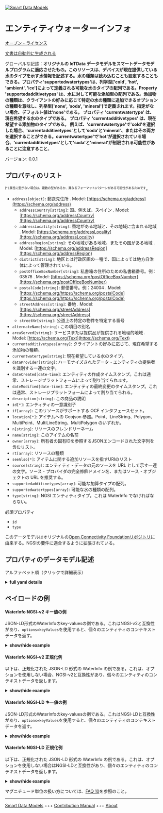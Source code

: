 <!-- 10-Header -->  
[![Smart Data Models](https://smartdatamodels.org/wp-content/uploads/2022/01/SmartDataModels_logo.png "Logo")](https://smartdatamodels.org)  
エンティティウォーターインフォ  
===============<!-- /10-Header -->  
<!-- 15-License -->  
[オープン・ライセンス](https://github.com/smart-data-models//dataModel.OCF/blob/master/WaterInfo/LICENSE.md)  
[文書は自動的に生成される](https://docs.google.com/presentation/d/e/2PACX-1vTs-Ng5dIAwkg91oTTUdt8ua7woBXhPnwavZ0FxgR8BsAI_Ek3C5q97Nd94HS8KhP-r_quD4H0fgyt3/pub?start=false&loop=false&delayms=3000#slide=id.gb715ace035_0_60)  
<!-- /15-License -->  
<!-- 20-Description -->  
グローバルな記述：**オリジナルの IoTData データモデルをスマートデータモデルプログラムに適応させたもの。このリソースは、デバイスが現在提供している水のタイプを示す水情報を記述する。水の種類は読み込むことも設定することもできる。プロパティ'supportedwatertypes'は、列挙型['cold', 'hot', 'ambient', 'ice']によって定義される可能な水のタイプの配列である。Property 'supportedadditivetypes' は、水に対して可能な添加型の配列である。添加物の種類は、クライアントの好みに応じて特定の水の種類に追加できるオプションの種類を意味し、列挙型['none', 'soda', 'mineral']で定義されます。指定がない場合、デフォルト値は'none'である。  プロパティ 'currentwatertype' は、現在希望する水のタイプである。  プロパティ 'currentadditivetypes' は、現在希望する添加物のタイプである。  例えば、'currentwatertype'で'cold'を選択した場合、'currentadditivetypes'として'soda'と'mineral'、またはその両方を選択することができる。currentwatertype'で'hot'が選択されている場合、'currentadditivetypes'として'soda'と'mineral'が制限される可能性があることに注意すること**。  
バージョン: 0.0.1  
<!-- /20-Description -->  
<!-- 30-PropertiesList -->  

## プロパティのリスト  

<sup><sub>[*] 属性に型がない場合は、複数の型があるか、異なるフォーマット/パターンがある可能性があるためです</sub></sup>。  
- `address[object]`: 郵送先住所  . Model: [https://schema.org/address](https://schema.org/address)	- `addressCountry[string]`: 国。例えば、スペイン  . Model: [https://schema.org/addressCountry](https://schema.org/addressCountry)  
	- `addressLocality[string]`: 番地がある地域と、その地域に含まれる地域  . Model: [https://schema.org/addressLocality](https://schema.org/addressLocality)  
	- `addressRegion[string]`: その地域がある地域、またその国がある地域  . Model: [https://schema.org/addressRegion](https://schema.org/addressRegion)  
	- `district[string]`: 地区とは行政区画の一種で、国によっては地方自治体によって管理されている。    
	- `postOfficeBoxNumber[string]`: 私書箱の住所のための私書箱番号。例：03578  . Model: [https://schema.org/postOfficeBoxNumber](https://schema.org/postOfficeBoxNumber)  
	- `postalCode[string]`: 郵便番号。例：24004  . Model: [https://schema.org/https://schema.org/postalCode](https://schema.org/https://schema.org/postalCode)  
	- `streetAddress[string]`: 番地  . Model: [https://schema.org/streetAddress](https://schema.org/streetAddress)  
	- `streetNr[string]`: 公道上の特定の物件を特定する番号    
- `alternateName[string]`: この項目の別名  - `areaServed[string]`: サービスまたは提供品が提供される地理的地域  . Model: [https://schema.org/Text](https://schema.org/Text)- `currentadditivetypes[array]`: クライアントの好みに応じて、現在希望する添加物の種類。  - `currentwatertype[string]`: 現在希望している水のタイプ。  - `dataProvider[string]`: ハーモナイズされたデータ・エンティティの提供者を識別する一連の文字。  - `dateCreated[date-time]`: エンティティの作成タイムスタンプ。これは通常、ストレージプラットフォームによって割り当てられます。  - `dateModified[date-time]`: エンティティの最終変更のタイムスタンプ。これは通常、ストレージプラットフォームによって割り当てられる。  - `description[string]`: この商品の説明  - `id[*]`: エンティティの一意識別子  - `if[array]`: このリソースがサポートする OCF インタフェースセット。  - `location[*]`: アイテムへの Geojson 参照。Point、LineString、Polygon、MultiPoint、MultiLineString、MultiPolygon のいずれか。  - `n[string]`: リソースのフレンドリーネーム  - `name[string]`: このアイテムの名前  - `owner[array]`: 所有者の固有IDを参照するJSONエンコードされた文字列を含むリスト。  - `rt[array]`: リソースの種類  - `seeAlso[*]`: アイテムに関する追加リソースを指すURIのリスト  - `source[string]`: エンティティ・データの元のソースを URL として示す一連の文字。ソース・プロバイダの完全修飾ドメイン名、またはソース・オブジェクトの URL を推奨する。  - `supportedadditivetypes[array]`: 可能な加算タイプの配列。  - `supportedwatertypes[array]`: 可能な水の種類の配列。  - `type[string]`: NGSI エンティティタイプ。これは WaterInfo でなければならない。  <!-- /30-PropertiesList -->  
<!-- 35-RequiredProperties -->  
必須プロパティ  
- `id`  - `type`  <!-- /35-RequiredProperties -->  
<!-- 40-RequiredProperties -->  
このデータモデルはオリジナルの[Open Connectivity Foundationリポジトリ](https://github.com/openconnectivityfoundation/IoTDataModels)に由来する。NGSIの要件に適合するように拡張されている。  
<!-- /40-RequiredProperties -->  
<!-- 50-DataModelHeader -->  
## プロパティのデータモデル記述  
アルファベット順（クリックで詳細表示）  
<!-- /50-DataModelHeader -->  
<!-- 60-ModelYaml -->  
<details><summary><strong>full yaml details</strong></summary>    
```yaml  
WaterInfo:    
  description: 'Smart Data Models Program adaptation of the original IoTData data Models. This Resource describes the water information to indicate type of water currently provided by the device. The water type can be read or set. The Property ''supportedwatertypes'' is an array of the possible water types are defined by the enumeration [''cold'', ''hot'', ''ambient'', ''ice'']. The Property ''supportedadditivetypes'' is an array of the possible additive types for water. The additive types mean optional types that can be added to the specific water type according to Client''s preference and are defined by the enumeration [''none'', ''soda'', ''mineral'']. If absent, the default value is ''none''.  The Property ''currentwatertype'' is the currently desired water type.  The Property ''currentadditivetypes'' is the currently desired additive type(s).  For example, if ''cold'' is selected with the ''currentwatertype'', ''soda'' and ''mineral'' or both can be selected as ''currentadditivetypes''. Note that if ''hot'' is selected with the ''currentwatertype'', ''soda'' and ''mineral'' may be restricted for the ''currentadditivetypes''.'    
  properties:    
    address:    
      description: The mailing address    
      properties:    
        addressCountry:    
          description: 'The country. For example, Spain'    
          type: string    
          x-ngsi:    
            model: https://schema.org/addressCountry    
            type: Property    
        addressLocality:    
          description: 'The locality in which the street address is, and which is in the region'    
          type: string    
          x-ngsi:    
            model: https://schema.org/addressLocality    
            type: Property    
        addressRegion:    
          description: 'The region in which the locality is, and which is in the country'    
          type: string    
          x-ngsi:    
            model: https://schema.org/addressRegion    
            type: Property    
        district:    
          description: 'A district is a type of administrative division that, in some countries, is managed by the local government'    
          type: string    
          x-ngsi:    
            type: Property    
        postOfficeBoxNumber:    
          description: 'The post office box number for PO box addresses. For example, 03578'    
          type: string    
          x-ngsi:    
            model: https://schema.org/postOfficeBoxNumber    
            type: Property    
        postalCode:    
          description: 'The postal code. For example, 24004'    
          type: string    
          x-ngsi:    
            model: https://schema.org/https://schema.org/postalCode    
            type: Property    
        streetAddress:    
          description: The street address    
          type: string    
          x-ngsi:    
            model: https://schema.org/streetAddress    
            type: Property    
        streetNr:    
          description: Number identifying a specific property on a public street    
          type: string    
          x-ngsi:    
            type: Property    
      type: object    
      x-ngsi:    
        model: https://schema.org/address    
        type: Property    
    alternateName:    
      description: An alternative name for this item    
      type: string    
      x-ngsi:    
        type: Property    
    areaServed:    
      description: The geographic area where a service or offered item is provided    
      type: string    
      x-ngsi:    
        model: https://schema.org/Text    
        type: Property    
    currentadditivetypes:    
      description: The currently desired additive type(s) according to Client's preference.    
      items:    
        type: string    
      minItems: 1    
      type: array    
      x-ngsi:    
        type: Property    
    currentwatertype:    
      description: ' The currently desired water type.'    
      type: string    
      x-ngsi:    
        type: Property    
    dataProvider:    
      description: A sequence of characters identifying the provider of the harmonised data entity    
      type: string    
      x-ngsi:    
        type: Property    
    dateCreated:    
      description: Entity creation timestamp. This will usually be allocated by the storage platform    
      format: date-time    
      type: string    
      x-ngsi:    
        type: Property    
    dateModified:    
      description: Timestamp of the last modification of the entity. This will usually be allocated by the storage platform    
      format: date-time    
      type: string    
      x-ngsi:    
        type: Property    
    description:    
      description: A description of this item    
      type: string    
      x-ngsi:    
        type: Property    
    id:    
      anyOf:    
        - description: Identifier format of any NGSI entity    
          maxLength: 256    
          minLength: 1    
          pattern: ^[\w\-\.\{\}\$\+\*\[\]`|~^@!,:\\]+$    
          type: string    
          x-ngsi:    
            type: Property    
        - description: Identifier format of any NGSI entity    
          format: uri    
          type: string    
          x-ngsi:    
            type: Property    
      description: Unique identifier of the entity    
      x-ngsi:    
        type: Property    
    if:    
      description: The OCF Interface set supported by this Resource.    
      items:    
        enum:    
          - oic.if.rw    
          - oic.if.baseline    
        type: string    
      minItems: 2    
      readOnly: true    
      type: array    
      uniqueItems: true    
      x-ngsi:    
        type: Property    
    location:    
      description: 'Geojson reference to the item. It can be Point, LineString, Polygon, MultiPoint, MultiLineString or MultiPolygon'    
      oneOf:    
        - description: Geojson reference to the item. Point    
          properties:    
            bbox:    
              items:    
                type: number    
              minItems: 4    
              type: array    
            coordinates:    
              items:    
                type: number    
              minItems: 2    
              type: array    
            type:    
              enum:    
                - Point    
              type: string    
          required:    
            - type    
            - coordinates    
          title: GeoJSON Point    
          type: object    
          x-ngsi:    
            type: GeoProperty    
        - description: Geojson reference to the item. LineString    
          properties:    
            bbox:    
              items:    
                type: number    
              minItems: 4    
              type: array    
            coordinates:    
              items:    
                items:    
                  type: number    
                minItems: 2    
                type: array    
              minItems: 2    
              type: array    
            type:    
              enum:    
                - LineString    
              type: string    
          required:    
            - type    
            - coordinates    
          title: GeoJSON LineString    
          type: object    
          x-ngsi:    
            type: GeoProperty    
        - description: Geojson reference to the item. Polygon    
          properties:    
            bbox:    
              items:    
                type: number    
              minItems: 4    
              type: array    
            coordinates:    
              items:    
                items:    
                  items:    
                    type: number    
                  minItems: 2    
                  type: array    
                minItems: 4    
                type: array    
              type: array    
            type:    
              enum:    
                - Polygon    
              type: string    
          required:    
            - type    
            - coordinates    
          title: GeoJSON Polygon    
          type: object    
          x-ngsi:    
            type: GeoProperty    
        - description: Geojson reference to the item. MultiPoint    
          properties:    
            bbox:    
              items:    
                type: number    
              minItems: 4    
              type: array    
            coordinates:    
              items:    
                items:    
                  type: number    
                minItems: 2    
                type: array    
              type: array    
            type:    
              enum:    
                - MultiPoint    
              type: string    
          required:    
            - type    
            - coordinates    
          title: GeoJSON MultiPoint    
          type: object    
          x-ngsi:    
            type: GeoProperty    
        - description: Geojson reference to the item. MultiLineString    
          properties:    
            bbox:    
              items:    
                type: number    
              minItems: 4    
              type: array    
            coordinates:    
              items:    
                items:    
                  items:    
                    type: number    
                  minItems: 2    
                  type: array    
                minItems: 2    
                type: array    
              type: array    
            type:    
              enum:    
                - MultiLineString    
              type: string    
          required:    
            - type    
            - coordinates    
          title: GeoJSON MultiLineString    
          type: object    
          x-ngsi:    
            type: GeoProperty    
        - description: Geojson reference to the item. MultiLineString    
          properties:    
            bbox:    
              items:    
                type: number    
              minItems: 4    
              type: array    
            coordinates:    
              items:    
                items:    
                  items:    
                    items:    
                      type: number    
                    minItems: 2    
                    type: array    
                  minItems: 4    
                  type: array    
                type: array    
              type: array    
            type:    
              enum:    
                - MultiPolygon    
              type: string    
          required:    
            - type    
            - coordinates    
          title: GeoJSON MultiPolygon    
          type: object    
          x-ngsi:    
            type: GeoProperty    
      x-ngsi:    
        type: GeoProperty    
    n:    
      description: Friendly name of the Resource    
      maxLength: 64    
      readOnly: true    
      type: string    
      x-ngsi:    
        type: Property    
    name:    
      description: The name of this item    
      type: string    
      x-ngsi:    
        type: Property    
    owner:    
      description: A List containing a JSON encoded sequence of characters referencing the unique Ids of the owner(s)    
      items:    
        anyOf:    
          - description: Identifier format of any NGSI entity    
            maxLength: 256    
            minLength: 1    
            pattern: ^[\w\-\.\{\}\$\+\*\[\]`|~^@!,:\\]+$    
            type: string    
            x-ngsi:    
              type: Property    
          - description: Identifier format of any NGSI entity    
            format: uri    
            type: string    
            x-ngsi:    
              type: Property    
        description: Unique identifier of the entity    
        x-ngsi:    
          type: Property    
      type: array    
      x-ngsi:    
        type: Property    
    rt:    
      description: The Resource Type.    
      items:    
        enum:    
          - oic.r.waterinfo    
        maxLength: 64    
        type: string    
      minItems: 1    
      readOnly: true    
      type: array    
      uniqueItems: true    
      x-ngsi:    
        type: Property    
    seeAlso:    
      description: list of uri pointing to additional resources about the item    
      oneOf:    
        - items:    
            format: uri    
            type: string    
          minItems: 1    
          type: array    
        - format: uri    
          type: string    
      x-ngsi:    
        type: Property    
    source:    
      description: 'A sequence of characters giving the original source of the entity data as a URL. Recommended to be the fully qualified domain name of the source provider, or the URL to the source object'    
      type: string    
      x-ngsi:    
        type: Property    
    supportedadditivetypes:    
      description: The array of the possible additive types.    
      items:    
        type: string    
      readOnly: true    
      type: array    
      x-ngsi:    
        type: Property    
    supportedwatertypes:    
      description: The array of the possible water types.    
      items:    
        type: string    
      readOnly: true    
      type: array    
      x-ngsi:    
        type: Property    
    type:    
      description: NGSI entity type. It has to be WaterInfo    
      enum:    
        - WaterInfo    
      type: string    
      x-ngsi:    
        type: Property    
  required:    
    - id    
    - type    
  type: object    
  x-derived-from: https://github.com/OpenInterConnect/IoTDataModels/blob/master/WaterInfoResURI.swagger.json    
  x-disclaimer: 'Redistribution and use in source and binary forms, with or without modification, are permitted  provided that the license conditions are met. Copyleft (c) 2022 Contributors to Smart Data Models Program'    
  x-license-url: https://github.com/smart-data-models/dataModel.OCF/blob/master/WaterInfo/LICENSE.md    
  x-model-schema: https://smart-data-models.github.io/dataModel.IoTDataModels/WaterInfo/schema.json    
  x-model-tags: OCF    
  x-version: 0.0.1    
```  
</details>    
<!-- /60-ModelYaml -->  
<!-- 70-MiddleNotes -->  
<!-- /70-MiddleNotes -->  
<!-- 80-Examples -->  
## ペイロードの例  
#### WaterInfo NGSI-v2 キー値の例  
JSON-LD形式のWaterInfoのkey-valuesの例である。これはNGSI-v2と互換性があり、`options=keyValues`を使用すると、個々のエンティティのコンテキストデータを返す。  
<details><summary><strong>show/hide example</strong></summary>    
```json  
{  
    "id": "urn:ngsi-ld:WaterInfo:id:LZQI:23960151",  
    "dateCreated": "1994-04-08T20:36:19Z",  
    "dateModified": "1974-09-04T18:29:37Z",  
    "source": "",  
    "name": "Follow around town bit subject which. Smile remember during player mean new. Above drug rise who candidate what.",  
    "alternateName": "Voice argue agree. From ",  
    "description": "Today mention rich let the guy ",  
    "dataProvider": "Find which now wear understand. Person necessary actually card real real.",  
    "owner": [  
        "urn:ngsi-ld:WaterInfo:items:DBVP:23498137",  
        "urn:ngsi-ld:WaterInfo:items:GDJX:46883476"  
    ],  
    "seeAlso": [  
        "urn:ngsi-ld:WaterInfo:items:NFSN:31596421"  
    ],  
    "location": {  
        "type": "Point",  
        "coordinates": [  
            -75.2620405,  
            132.745561  
        ]  
    },  
    "address": {  
        "streetAddress": "Skin yes finish responsibility politics follow. Fine these thought lose. Safe green their last.",  
        "addressLocality": "Oil require reality. If reality almost machine walk.",  
        "addressRegion": "Expert environment person rise century. Him song case three boy song democratic. Over poor kid a.",  
        "addressCountry": "World system about. Program compare perform prepare something.",  
        "postalCode": "Contain ",  
        "postOfficeBoxNumber": "Cold have few through. Political major either about s",  
        "streetNr": "Find someone machine finish pass draw religious. Number lawyer stay his. Fund piece already everything poli",  
        "district": "Matter compare government prevent too something none. Writer just current skin want environmental wide."  
    },  
    "areaServed": "Law threat gun d",  
    "rt": [  
        "oic.r.waterinfo"  
    ],  
    "supportedwatertypes": [  
        "Less dream off. Spring something western social.",  
        "Scene like speech surface huge land hand."  
    ],  
    "supportedadditivetypes": [  
        "Produce whatever team really. Support later artist seven wait ask.",  
        "Author start four common impact. Door form blue three. Art mean size."  
    ],  
    "currentwatertype": "Chair wear production fill. Mention there box wide.",  
    "currentadditivetypes": [  
        "Class international discussion different rate though. Successful hour local born impact present official it. Feel above partner exist item outside tell role."  
    ],  
    "n": "Field government positive guy item necessary. Beha",  
    "if": [  
        "oic.if.baseline",  
        "oic.if.rw"  
    ],  
    "type": "WaterInfo"  
}  
```  
</details>  
#### WaterInfo NGSI-v2 正規化例  
以下は、正規化された JSON-LD 形式の WaterInfo の例である。これは、オプションを使用しない場合、NGSI-v2と互換性があり、個々のエンティティのコンテキストデータを返します。  
<details><summary><strong>show/hide example</strong></summary>    
```json  
{  
    "id": "urn:ngsi-ld:WaterInfo:id:LZQI:23960151",  
    "dateCreated": {  
        "type": "DateTime",  
        "value": "1994-04-08T20:36:19Z"  
    },  
    "dateModified": {  
        "type": "DateTime",  
        "value": "1974-09-04T18:29:37Z"  
    },  
    "source": {  
        "type": "Text",  
        "value": ""  
    },  
    "name": {  
        "type": "Text",  
        "value": "Follow around town bit subject which. Smile remember during player mean new. Above drug rise who candidate what."  
    },  
    "alternateName": {  
        "type": "Text",  
        "value": "Voice argue agree. From "  
    },  
    "description": {  
        "type": "Text",  
        "value": "Today mention rich let the guy "  
    },  
    "dataProvider": {  
        "type": "Text",  
        "value": "Find which now wear understand. Person necessary actually card real real."  
    },  
    "owner": {  
        "type": "StructuredValue",  
        "value": [  
            "urn:ngsi-ld:WaterInfo:items:DBVP:23498137",  
            "urn:ngsi-ld:WaterInfo:items:GDJX:46883476"  
        ]  
    },  
    "seeAlso": {  
        "type": "StructuredValue",  
        "value": [  
            "urn:ngsi-ld:WaterInfo:items:NFSN:31596421"  
        ]  
    },  
    "location": {  
        "type": "geo:json",  
        "value": {  
            "type": "Point",  
            "coordinates": [  
                -75.2620405,  
                132.745561  
            ]  
        }  
    },  
    "address": {  
        "type": "StructuredValue",  
        "value": {  
            "streetAddress": "Skin yes finish responsibility politics follow. Fine these thought lose. Safe green their last.",  
            "addressLocality": "Oil require reality. If reality almost machine walk.",  
            "addressRegion": "Expert environment person rise century. Him song case three boy song democratic. Over poor kid a.",  
            "addressCountry": "World system about. Program compare perform prepare something.",  
            "postalCode": "Contain ",  
            "postOfficeBoxNumber": "Cold have few through. Political major either about s",  
            "streetNr": "Find someone machine finish pass draw religious. Number lawyer stay his. Fund piece already everything poli",  
            "district": "Matter compare government prevent too something none. Writer just current skin want environmental wide."  
        }  
    },  
    "areaServed": {  
        "type": "Text",  
        "value": "Law threat gun d"  
    },  
    "rt": {  
        "type": "StructuredValue",  
        "value": [  
            "oic.r.waterinfo"  
        ]  
    },  
    "supportedwatertypes": {  
        "type": "StructuredValue",  
        "value": [  
            "Less dream off. Spring something western social.",  
            "Scene like speech surface huge land hand."  
        ]  
    },  
    "supportedadditivetypes": {  
        "type": "StructuredValue",  
        "value": [  
            "Produce whatever team really. Support later artist seven wait ask.",  
            "Author start four common impact. Door form blue three. Art mean size."  
        ]  
    },  
    "currentwatertype": {  
        "type": "Text",  
        "value": "Chair wear production fill. Mention there box wide."  
    },  
    "currentadditivetypes": {  
        "type": "StructuredValue",  
        "value": [  
            "Class international discussion different rate though. Successful hour local born impact present official it. Feel above partner exist item outside tell role."  
        ]  
    },  
    "n": {  
        "type": "Text",  
        "value": "Field government positive guy item necessary. Beha"  
    },  
    "if": {  
        "type": "StructuredValue",  
        "value": [  
            "oic.if.baseline",  
            "oic.if.rw"  
        ]  
    },  
    "type": "WaterInfo"  
}  
```  
</details>  
#### WaterInfo NGSI-LD キー値の例  
JSON-LD形式のWaterInfoのkey-valuesの例である。これはNGSI-LDと互換性があり、`options=keyValues`を使用すると、個々のエンティティのコンテキストデータを返す。  
<details><summary><strong>show/hide example</strong></summary>    
```json  
{  
    "id": "urn:ngsi-ld:WaterInfo:id:LZQI:23960151",  
    "dateCreated": "1994-04-08T20:36:19Z",  
    "dateModified": "1974-09-04T18:29:37Z",  
    "source": "",  
    "name": "Follow around town bit subject which. Smile remember during player mean new. Above drug rise who candidate what.",  
    "alternateName": "Voice argue agree. From ",  
    "description": "Today mention rich let the guy ",  
    "dataProvider": "Find which now wear understand. Person necessary actually card real real.",  
    "owner": [  
        "urn:ngsi-ld:WaterInfo:items:DBVP:23498137",  
        "urn:ngsi-ld:WaterInfo:items:GDJX:46883476"  
    ],  
    "seeAlso": [  
        "urn:ngsi-ld:WaterInfo:items:NFSN:31596421"  
    ],  
    "location": {  
        "type": "Point",  
        "coordinates": [  
            -75.2620405,  
            132.745561  
        ]  
    },  
    "address": {  
        "streetAddress": "Skin yes finish responsibility politics follow. Fine these thought lose. Safe green their last.",  
        "addressLocality": "Oil require reality. If reality almost machine walk.",  
        "addressRegion": "Expert environment person rise century. Him song case three boy song democratic. Over poor kid a.",  
        "addressCountry": "World system about. Program compare perform prepare something.",  
        "postalCode": "Contain ",  
        "postOfficeBoxNumber": "Cold have few through. Political major either about s",  
        "streetNr": "Find someone machine finish pass draw religious. Number lawyer stay his. Fund piece already everything poli",  
        "district": "Matter compare government prevent too something none. Writer just current skin want environmental wide."  
    },  
    "areaServed": "Law threat gun d",  
    "rt": [  
        "oic.r.waterinfo"  
    ],  
    "supportedwatertypes": [  
        "Less dream off. Spring something western social.",  
        "Scene like speech surface huge land hand."  
    ],  
    "supportedadditivetypes": [  
        "Produce whatever team really. Support later artist seven wait ask.",  
        "Author start four common impact. Door form blue three. Art mean size."  
    ],  
    "currentwatertype": "Chair wear production fill. Mention there box wide.",  
    "currentadditivetypes": [  
        "Class international discussion different rate though. Successful hour local born impact present official it. Feel above partner exist item outside tell role."  
    ],  
    "n": "Field government positive guy item necessary. Beha",  
    "if": [  
        "oic.if.baseline",  
        "oic.if.rw"  
    ],  
    "type": "WaterInfo",  
    "@context": [  
        "https://smartdatamodels.org/context.jsonld"  
    ]  
}  
```  
</details>  
#### WaterInfo NGSI-LD 正規化例  
以下は、正規化された JSON-LD 形式の WaterInfo の例である。これは、オプションを使用しない場合はNGSI-LDと互換性があり、個々のエンティティのコンテキストデータを返します。  
<details><summary><strong>show/hide example</strong></summary>    
```json  
{  
    "id": "urn:ngsi-ld:WaterInfo:id:LZQI:23960151",  
    "dateCreated": {  
        "type": "Property",  
        "value": {  
            "@type": "DateTime",  
            "@value": "1994-04-08T20:36:19Z"  
        }  
    },  
    "dateModified": {  
        "type": "Property",  
        "value": {  
            "@type": "DateTime",  
            "@value": "1974-09-04T18:29:37Z"  
        }  
    },  
    "source": {  
        "type": "Property",  
        "value": ""  
    },  
    "name": {  
        "type": "Property",  
        "value": "Follow around town bit subject which. Smile remember during player mean new. Above drug rise who candidate what."  
    },  
    "alternateName": {  
        "type": "Property",  
        "value": "Voice argue agree. From "  
    },  
    "description": {  
        "type": "Property",  
        "value": "Today mention rich let the guy "  
    },  
    "dataProvider": {  
        "type": "Property",  
        "value": "Find which now wear understand. Person necessary actually card real real."  
    },  
    "owner": {  
        "type": "Property",  
        "value": [  
            "urn:ngsi-ld:WaterInfo:items:DBVP:23498137",  
            "urn:ngsi-ld:WaterInfo:items:GDJX:46883476"  
        ]  
    },  
    "seeAlso": {  
        "type": "Property",  
        "value": [  
            "urn:ngsi-ld:WaterInfo:items:NFSN:31596421"  
        ]  
    },  
    "location": {  
        "type": "GeoProperty",  
        "value": {  
            "type": "Point",  
            "coordinates": [  
                -75.2620405,  
                132.745561  
            ]  
        }  
    },  
    "address": {  
        "type": "Property",  
        "value": {  
            "streetAddress": "Skin yes finish responsibility politics follow. Fine these thought lose. Safe green their last.",  
            "addressLocality": "Oil require reality. If reality almost machine walk.",  
            "addressRegion": "Expert environment person rise century. Him song case three boy song democratic. Over poor kid a.",  
            "addressCountry": "World system about. Program compare perform prepare something.",  
            "postalCode": "Contain ",  
            "postOfficeBoxNumber": "Cold have few through. Political major either about s",  
            "streetNr": "Find someone machine finish pass draw religious. Number lawyer stay his. Fund piece already everything poli",  
            "district": "Matter compare government prevent too something none. Writer just current skin want environmental wide."  
        }  
    },  
    "areaServed": {  
        "type": "Property",  
        "value": "Law threat gun d"  
    },  
    "rt": {  
        "type": "Property",  
        "value": [  
            "oic.r.waterinfo"  
        ]  
    },  
    "supportedwatertypes": {  
        "type": "Property",  
        "value": [  
            "Less dream off. Spring something western social.",  
            "Scene like speech surface huge land hand."  
        ]  
    },  
    "supportedadditivetypes": {  
        "type": "Property",  
        "value": [  
            "Produce whatever team really. Support later artist seven wait ask.",  
            "Author start four common impact. Door form blue three. Art mean size."  
        ]  
    },  
    "currentwatertype": {  
        "type": "Property",  
        "value": "Chair wear production fill. Mention there box wide."  
    },  
    "currentadditivetypes": {  
        "type": "Property",  
        "value": [  
            "Class international discussion different rate though. Successful hour local born impact present official it. Feel above partner exist item outside tell role."  
        ]  
    },  
    "n": {  
        "type": "Property",  
        "value": "Field government positive guy item necessary. Beha"  
    },  
    "if": {  
        "type": "Property",  
        "value": [  
            "oic.if.baseline",  
            "oic.if.rw"  
        ]  
    },  
    "type": "WaterInfo",  
    "@context": [  
        "https://smartdatamodels.org/context.jsonld"  
    ]  
}  
```  
</details><!-- /80-Examples -->  
<!-- 90-FooterNotes -->  
<!-- /90-FooterNotes -->  
<!-- 95-Units -->  
マグニチュード単位の扱い方については、[FAQ 10](https://smartdatamodels.org/index.php/faqs/)を参照のこと。  
<!-- /95-Units -->  
<!-- 97-LastFooter -->  
---  
[Smart Data Models](https://smartdatamodels.org) +++ [Contribution Manual](https://bit.ly/contribution_manual) +++ [About](https://bit.ly/Introduction_SDM)<!-- /97-LastFooter -->  
